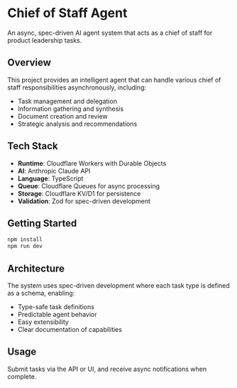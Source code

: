 # Chief of Staff Agent

An async, spec-driven AI agent system that acts as a chief of staff for product leadership tasks.

## Overview

This project provides an intelligent agent that can handle various chief of staff responsibilities asynchronously, including:
- Task management and delegation
- Information gathering and synthesis
- Document creation and review
- Strategic analysis and recommendations

## Tech Stack

- **Runtime**: Cloudflare Workers with Durable Objects
- **AI**: Anthropic Claude API
- **Language**: TypeScript
- **Queue**: Cloudflare Queues for async processing
- **Storage**: Cloudflare KV/D1 for persistence
- **Validation**: Zod for spec-driven development

## Getting Started

```bash
npm install
npm run dev
```

## Architecture

The system uses spec-driven development where each task type is defined as a schema, enabling:
- Type-safe task definitions
- Predictable agent behavior
- Easy extensibility
- Clear documentation of capabilities

## Usage

Submit tasks via the API or UI, and receive async notifications when complete.
